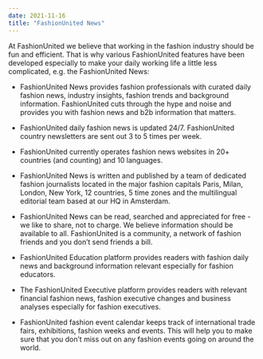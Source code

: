 ```yaml
---
date: 2021-11-16
title: "FashionUnited News"
---
```



At FashionUnited we believe that working in the fashion industry should be fun and efficient. That is why various FashionUnited features have been developed especially to make your daily working life a little less complicated, e.g. the FashionUnited News:

- FashionUnited News provides fashion professionals with curated daily fashion news, industry insights, fashion trends and background information. FashionUnited cuts through the hype and noise and provides you with fashion news and b2b information that matters.
 
- FashionUnited daily fashion news is updated 24/7. FashionUnited country newsletters are sent out 3 to 5 times per week.
 
- FashionUnited currently operates fashion news websites in 20+ countries (and counting) and 10 languages.
 
- FashionUnited News is written and published by a team of dedicated fashion journalists located in the major fashion capitals Paris, Milan, London, New York, 12 countries, 5 time zones and the multilingual editorial team based at our HQ in Amsterdam.
 
- FashionUnited News can be read, searched and appreciated for free - we like to share, not to charge. We believe information should be available to all. FashionUnited is a community, a network of fashion friends and you don’t send friends a bill.
 
- FashionUnited Education platform provides readers with fashion daily news and background information relevant especially for fashion educators.
 
- The FashionUnited Executive platform provides readers with relevant financial fashion news, fashion executive changes and business analyses especially for fashion executives.

- FashionUnited fashion event calendar keeps track of international trade fairs, exhibitions, fashion weeks and events. This will help you to make sure that you don’t miss out on any fashion events going on around the world.

